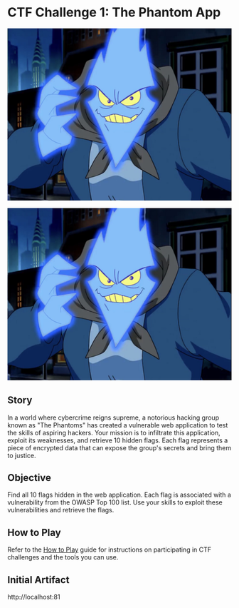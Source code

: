# CTF Challenge 1: The Phantom App

![Alt Text](web/images/PhantomApp.png)

<div align="center">
  <img src="web/images/PhantomApp.png" alt="Phantom App Logo" width="600">
</div>

## Story
In a world where cybercrime reigns supreme, a notorious hacking group known as "The Phantoms" has created a vulnerable web application to test the skills of aspiring hackers. Your mission is to infiltrate this application, exploit its weaknesses, and retrieve 10 hidden flags. Each flag represents a piece of encrypted data that can expose the group's secrets and bring them to justice.

## Objective
Find all 10 flags hidden in the web application. Each flag is associated with a vulnerability from the OWASP Top 100 list. Use your skills to exploit these vulnerabilities and retrieve the flags.

## How to Play
Refer to the [How to Play](how_to_play.md) guide for instructions on participating in CTF challenges and the tools you can use.

## Initial Artifact
http://localhost:81
